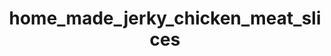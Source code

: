 ---
title: home_made_jerky_chicken_meat_slices
title_ru: Мясные слайсы куриные сыровяленые «Домашние»
title_ua: М'ясні слайси курячі сиров'ялені «Домашні»

categorie: dried_meat_slices
categorie_ru: Мясные слайсы вяленые
categorie_ua: М'ясні слайси в'ялені

title_text_ru: "Мясные слайсы куриные сыровяленые-качественный натуральный продукт из мяса курицы."
title_text_ua: "М'ясні слайси курячі сиров'ялені-якісний натуральний продукт з м'яса курки."

layout: products
popular: "no"

description_ru: "<p>Мясные слайсы куриные сыровяленые — качественный натуральный продукт из мяса курицы. В наше время, особенно пользуется популярностью — это вкусно, сытно и полезно. Продукт используется как самостоятельная закуска, а также — к пиву и крепким спиртным напиткам, можно сочетать со свежими овощами в сложных закусках и салатах.</p><p>Наш продукт изготавливается из свежих куриных грудок путем сырого высушивания на специальном сертифицированном оборудовании, с использованием современных технологий, что позволяет продукту сохранить все полезные и питательные свойства. Нашими сотрудниками специально для вас разработали уникальные композиции натуральных специй, которые придают продукту изысканный вкус и аромат.</p><p>Продукт имеет оранжево-коричневый цвет, обладает ярким, приятным чесночным ароматом и богатым вкусом, достаточно плотной консистенцией.</p><p>Состав: филе куриное 100%, соль кухонная пищевая, натуральные специи (чеснок сушеный молотый, перец черный молотый, перец красный (паприка) молотый, кориандр молотый).</p>"
description_ua: "<p>М'ясні слайси курячі сиров'ялені — якісний натуральний продукт з м'яса курки. В наш час, особливо користується популярністю — це смачно, ситно і корисно. Продукт використовується як самостійна закуска, а також — до пива і міцних спиртних напоїв, можна поєднувати зі свіжими овочами в складних закусках і салатах.</p><p>Наш продукт виготовляється зі свіжих курячих грудок шляхом сирого висушування на спеціальному сертифікованому обладнанні, з використанням сучасних технологій, що дозволяє продукту зберегти всі корисні та поживні властивості. Нашими співробітниками спеціально для вас розробили унікальні композиції натуральних спецій, які надають продукту вишуканий смак і аромат.</p><p>Продукт має оранжево-коричневий колір, має яскравий, приємним часниковим ароматом і багатим смаком, досить щільною консистенцією.</p><p>Склад: філе куряче 100%, сіль кухонна харчова, натуральні спеції (часник сушений мелений, перець чорний мелений, перець червоний (паприка) мелений, коріандр мелений).</p>"
---